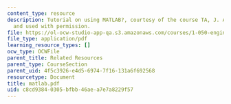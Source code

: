 ```yaml
---
content_type: resource
description: Tutorial on using MATLAB?, courtesy of the course TA, J. Alberto Ortega,
  and used with permission.
file: https://ol-ocw-studio-app-qa.s3.amazonaws.com/courses/1-050-engineering-mechanics-i-fall-2007/c8cd93840305bfbb46aea7e7a8229f57_matlab.pdf
file_type: application/pdf
learning_resource_types: []
ocw_type: OCWFile
parent_title: Related Resources
parent_type: CourseSection
parent_uid: 4f5c3926-e4d5-6974-7f16-131a6f692568
resourcetype: Document
title: matlab.pdf
uid: c8cd9384-0305-bfbb-46ae-a7e7a8229f57
---
```


